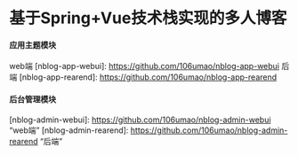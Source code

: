 # 基于Spring+Vue技术栈实现的多人博客



#### 应用主题模块
web端
[nblog-app-webui]: https://github.com/106umao/nblog-app-webui
后端
[nblog-app-rearend]: https://github.com/106umao/nblog-app-rearend

#### 后台管理模块

[nblog-admin-webui]: https://github.com/106umao/nblog-admin-webui “web端”
[nblog-admin-rearend]: https://github.com/106umao/nblog-admin-rearend “后端”

